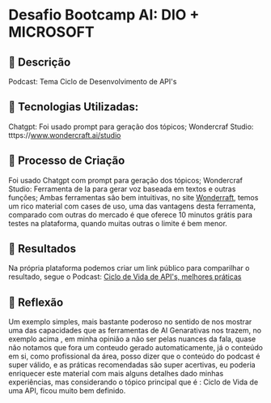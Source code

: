 # Desafio Bootcamp AI: DIO + MICROSOFT 

## 📒 Descrição
Podcast: Tema Ciclo de Desenvolvimento de API's

## 🤖 Tecnologias Utilizadas:
Chatgpt: Foi usado prompt para geração dos tópicos;
Wondercraf Studio: tttps://www.wondercraft.ai/studio

## 🧐 Processo de Criação
Foi usado Chatgpt com prompt para geração dos tópicos;
Wondercraf Studio: Ferramenta de Ia para gerar voz baseada em textos e outras funções;
Ambas ferramentas são bem intuitivas, no site [Wonderraft](https://www.wondercraft.ai), temos um rico material com cases de uso, uma das vantagens desta ferramenta,  
comparado com outras do mercado é que oferece 10 minutos grátis para testes na plataforma, quando muitas outras o limite é bem menor.

## 🚀 Resultados
Na própria plataforma podemos criar um link público para comparilhar o resultado, segue o Podcast:
[Ciclo de Vida de API's, melhores práticas](https://www.wondercraft.ai/studio/e/l08chMiS)

## 💭 Reflexão
Um exemplo simples, mais bastante poderoso no sentido de nos mostrar uma das capacidades que as ferramentas de AI Genarativas nos trazem, no exemplo acima , em minha opinião a não ser pelas nuances da fala, quase não notamos que fora um conteudo gerado automaticamente, já o conteúdo em si, como profissional da área, posso dizer que o conteúdo do podcast é super válido, e as práticas recomendadas são 
super acertivas, eu poderia enriquecer este material com mais alguns detalhes dado minhas experiências, mas considerando o tópico principal que é : Ciclo de Vida de uma API, ficou muito bem definido.
